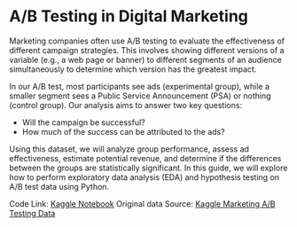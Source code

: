# A/B Testing in Digital Marketing
Marketing companies often use A/B testing to evaluate the effectiveness of different campaign strategies. This involves showing different versions of a variable (e.g., a web page or banner) to different segments of an audience simultaneously to determine which version has the greatest impact.

In our A/B test, most participants see ads (experimental group), while a smaller segment sees a Public Service Announcement (PSA) or nothing (control group). Our analysis aims to answer two key questions:

- Will the campaign be successful?
- How much of the success can be attributed to the ads?

Using this dataset, we will analyze group performance, assess ad effectiveness, estimate potential revenue, and determine if the differences between the groups are statistically significant. In this guide, we will explore how to perform exploratory data analysis (EDA) and hypothesis testing on A/B test data using Python. 

Code Link: [Kaggle Notebook]([https://www.kaggle.com/code/sumitdeole/digital-marketing-a-b-test-analysis/edit](https://github.com/sumitdeole/A-B-testing-in-digital-marketing/blob/main/digital-marketing-a-b-test-analysis.ipynb))
Original data Source: [Kaggle Marketing A/B Testing Data](https://www.kaggle.com/datasets/faviovaz/marketing-ab-testing/data)
